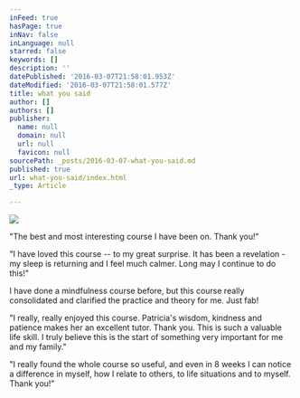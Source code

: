 ```yaml
---
inFeed: true
hasPage: true
inNav: false
inLanguage: null
starred: false
keywords: []
description: ''
datePublished: '2016-03-07T21:58:01.953Z'
dateModified: '2016-03-07T21:58:01.577Z'
title: what you said
author: []
authors: []
publisher:
  name: null
  domain: null
  url: null
  favicon: null
sourcePath: _posts/2016-03-07-what-you-said.md
published: true
url: what-you-said/index.html
_type: Article

---
```

![](https://the-grid-user-content.s3-us-west-2.amazonaws.com/82d8ae57-3304-4acf-9dde-e88639027d58.jpg)

"The best and most interesting course I have been on. Thank you!"

"I have loved this course -- to my great surprise. It has been
a revelation - my sleep is returning and I feel much calmer. Long may I continue
to do this!"

I have done a mindfulness course before, but this course
really consolidated and clarified the practice and theory for me. Just fab!

"I really, really enjoyed this course. Patricia's wisdom, kindness and patience makes her an excellent tutor. Thank you. This is such a valuable life skill. I truly believe this is the start of something very important for me and my family."

"I really found the whole course so useful, and even in 8
weeks I can notice a difference in myself, how I relate to others, to life
situations and to myself. Thank you!"